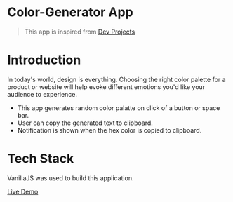 # Color-Generator App

> This app is inspired from [Dev Projects](https://www.codementor.io/projects/web/random-color-palette-generator-web-app-ccdljvurh6)

# Introduction
In today's world, design is everything. Choosing the right color palette for a product or website will help evoke different emotions you'd like your audience to experience. 

 - This app generates random color palatte on click of a button or space bar.
 - User can copy the generated text to clipboard.
 - Notification is shown when the hex color is copied to clipboard.

# Tech Stack
VanillaJS was used to build this application.

[Live Demo](https://jawadsab.github.io/Color-Generator/)
